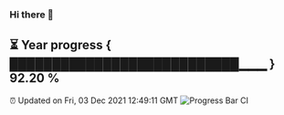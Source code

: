 ### Hi there 👋
⏳ Year progress { ███████████████████████████▁▁▁ } 92.20 %
---
⏰ Updated on Fri, 03 Dec 2021 12:49:11 GMT
![Progress Bar CI](https://github.com/liununu/liununu/workflows/Progress%20Bar%20CI/badge.svg)
